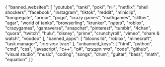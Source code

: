 {
  "banned_websites": [
    "youtube",
    "tanki",
    "poki",
    "יויו",
    "netflix",
    "shell shockers",
    "facebook",
    "instagram",
    "tiktok",
    "reddit",
    "miniclip",
    "kongregate",
    "armor",
    "pogo",
    "crazy games",
    "mathgames",
    "slither",
    "agar",
    "world of tanks",
    "browserling",
    "krunker",
    "פופקה",
    "roblox",
    "crazygames",
    "gamaverse",
    "snapchat",
    "pinterest",
    "tumblr",
    "4chan",
    "quora",
    "twitch",
    "hulu",
    "disney",
    "prime",
    "crunchyroll",
    "vimeo",
    "share & watch",
    "voodoo"
  ],
  "banned_apps": [
    "bloons td",
    "roblox",
    "minecraft",
    "task manager",
    "מנהל המשימות"
  ],
  "unbanned_keys": [
    "html",
    "python",
    "cmd",
    "css",
    "javascript",
    "c++",
    "c#",
    "סייר הקבצים",
    "code",
    "github",
    "visual studio",
    "music",
    "coding",
    "songs",
    "drum",
    "guitar",
    "bass",
    "math",
    "equation"
  ]
}
